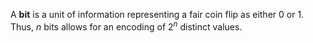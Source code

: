 A **bit** is a unit of information representing a fair coin flip as either 0 or 1. Thus, $n$ bits allows for an encoding of $2^n$ distinct values.